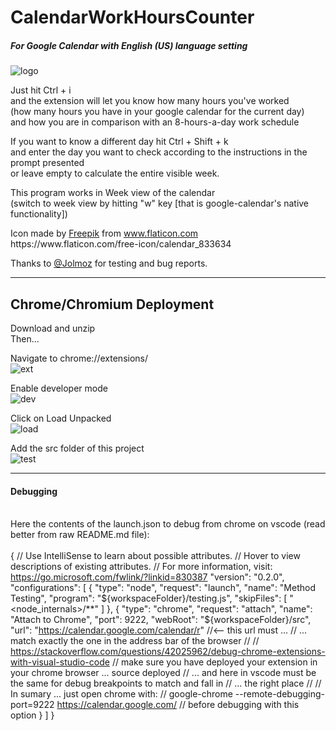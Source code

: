 # CalendarWorkHoursCounter              
##### For Google Calendar with English (US) language setting
![logo](https://i.imgur.com/rvu0leX.png)


Just hit Ctrl + i\
and the extension will let you know how many hours you've worked\
(how many hours you have in your google calendar for the current day)\
and how you are in comparison with an 8-hours-a-day work schedule


If you want to know a different day hit Ctrl + Shift + k\
and enter the day you want to check according to the instructions in the prompt presented\
or leave empty to calculate the entire visible week.


This program works in Week view of the calendar\
(switch to week view by hitting "w" key [that is google-calendar's native functionality])

<p>Icon made by <a href="https://www.flaticon.com/authors/freepik" title="Freepik" target="_blank">Freepik</a> from <a target="_blank" href="https://www.flaticon.com/" title="Flaticon">www.flaticon.com</a><br>https://www.flaticon.com/free-icon/calendar_833634</p>




Thanks to [@Jolmoz](https://github.com/jolmoz) for testing and bug reports.


______________________________________________________
## Chrome/Chromium Deployment
Download and unzip\
Then...

Navigate to chrome://extensions/\
![ext](https://i.imgur.com/SvH24jl.png)


Enable developer mode\
![dev](https://i.imgur.com/INuY53o.png)


Click on Load Unpacked\
![load](https://i.imgur.com/LQxZXyJ.png)


Add the src folder of this project\
![test](https://i.imgur.com/G53upoE.png)

______________________________________________________
#### Debugging
\
Here the contents of the launch.json to debug from chrome on vscode (read better from raw README.md file):
\
\
{
    // Use IntelliSense to learn about possible attributes.
    // Hover to view descriptions of existing attributes.
    // For more information, visit: https://go.microsoft.com/fwlink/?linkid=830387
    "version": "0.2.0",
    "configurations": [
        {
            "type": "node",
            "request": "launch",
            "name": "Method Testing",
            "program": "${workspaceFolder}/testing.js",
            "skipFiles": [
                "<node_internals>/**"
            ]
        },
        {
            "type": "chrome",
            "request": "attach",
            "name": "Attach to Chrome",
            "port": 9222,
            "webRoot": "${workspaceFolder}/src",
            "url": "https://calendar.google.com/calendar/r" //<-- this url must ...
            // ... match exactly the one in the address bar of the browser
            //
            // https://stackoverflow.com/questions/42025962/debug-chrome-extensions-with-visual-studio-code
            // make sure you have deployed your extension in your chrome browser ... source deployed 
            // ... and here in vscode must be the same for debug breakpoints to match and fall in 
            // ... the right place
            // 
            // In sumary ... just open chrome with:
            // google-chrome --remote-debugging-port=9222 https://calendar.google.com/
            // before debugging with this option
        }
    ]
}
